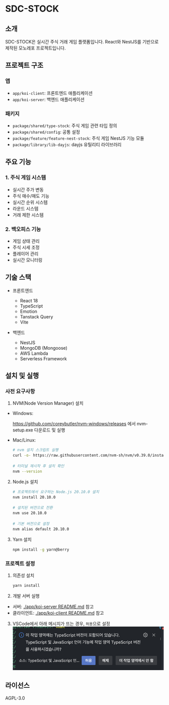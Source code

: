 # SDC-STOCK

## 소개
SDC-STOCK은 실시간 주식 거래 게임 플랫폼입니다. React와 NestJS를 기반으로 제작된 모노레포 프로젝트입니다.

## 프로젝트 구조

### 앱
- `app/koi-client`: 프론트엔드 애플리케이션
- `app/koi-server`: 백엔드 애플리케이션

### 패키지
- `package/shared/type-stock`: 주식 게임 관련 타입 정의
- `package/shared/config`: 공통 설정
- `package/feature/feature-nest-stock`: 주식 게임 NestJS 기능 모듈
- `package/library/lib-dayjs`: dayjs 유틸리티 라이브러리

## 주요 기능

### 1. 주식 게임 시스템
- 실시간 주가 변동
- 주식 매수/매도 기능
- 실시간 순위 시스템
- 라운드 시스템
- 거래 제한 시스템

### 2. 백오피스 기능
- 게임 상태 관리
- 주식 시세 조정
- 플레이어 관리
- 실시간 모니터링

## 기술 스택
- 프론트엔드
  - React 18
  - TypeScript
  - Emotion
  - Tanstack Query
  - Vite

- 백엔드
  - NestJS
  - MongoDB (Mongoose)
  - AWS Lambda
  - Serverless Framework

## 설치 및 실행

### 사전 요구사항

1. NVM(Node Version Manager) 설치

- Windows:
  
  https://github.com/coreybutler/nvm-windows/releases 에서 nvm-setup.exe 다운로드 및 실행

- Mac/Linux:
    ```bash
    # nvm 설치 스크립트 실행
    curl -o- https://raw.githubusercontent.com/nvm-sh/nvm/v0.39.0/install.sh | bash

    # 터미널 재시작 후 설치 확인
    nvm --version
    ```
2. Node.js 설치
    ```bash
    # 프로젝트에서 요구하는 Node.js 20.10.0 설치
    nvm install 20.10.0

    # 설치된 버전으로 전환
    nvm use 20.10.0

    # 기본 버전으로 설정
    nvm alias default 20.10.0
    ```

3. Yarn 설치
    ```bash
    npm install -g yarn@berry
    ```

### 프로젝트 설정

1. 의존성 설치
    ```bash
    yarn install
    ```

2. 개발 서버 실행

- 서버: [./app/koi-server README.md](https://github.com/omizha/sdc-stock/blob/main/app/koi-server/README.md) 참고
- 클라이언트: [./app/koi-client README.md](https://github.com/omizha/sdc-stock/blob/main/app/koi-client/README.md) 참고

3. VSCode에서 아래 메시지가 뜨는 경우, `허용`으로 설정
    ![작업 영역 TypeScript 버전 사용](./docs/assets/typescript-version-mismatch.png)

## 라이선스
AGPL-3.0


